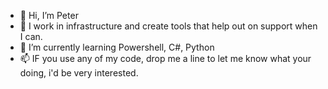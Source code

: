 - 👋 Hi, I’m Peter
- 👀 I work in infrastructure and create tools that help out on support when I can. 
- 🌱 I’m currently learning Powershell, C#, Python
- 📫 IF you use any of my code, drop me a line to let me know what your doing, i'd be very interested.
